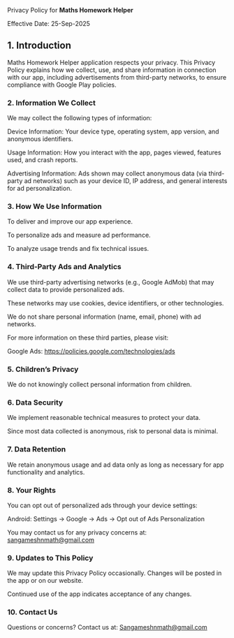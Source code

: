 Privacy Policy for **Maths Homework Helper**

Effective Date: 25-Sep-2025


<h2>
  1. Introduction
</h2>


Maths Homework Helper application respects your privacy. This Privacy Policy explains how we collect, use, and share information in connection with our app, including advertisements from third-party networks, to ensure compliance with Google Play policies.



<h3>2. Information We Collect</h3>

We may collect the following types of information:

Device Information: Your device type, operating system, app version, and anonymous identifiers.

Usage Information: How you interact with the app, pages viewed, features used, and crash reports.

Advertising Information: Ads shown may collect anonymous data (via third-party ad networks) such as your device ID, IP address, and general interests for ad personalization.



<h3>3. How We Use Information</h3>

To deliver and improve our app experience.

To personalize ads and measure ad performance.

To analyze usage trends and fix technical issues.



<h3>4. Third-Party Ads and Analytics</h3>

We use third-party advertising networks (e.g., Google AdMob) that may collect data to provide personalized ads.

These networks may use cookies, device identifiers, or other technologies.

We do not share personal information (name, email, phone) with ad networks.

For more information on these third parties, please visit:

Google Ads: https://policies.google.com/technologies/ads



<h3>5. Children’s Privacy</h3>

We do not knowingly collect personal information from children.



<h3>6. Data Security</h3>

We implement reasonable technical measures to protect your data.

Since most data collected is anonymous, risk to personal data is minimal.



<h3>7. Data Retention</h3>

We retain anonymous usage and ad data only as long as necessary for app functionality and analytics.



<h3>8. Your Rights</h3>

You can opt out of personalized ads through your device settings:

Android: Settings → Google → Ads → Opt out of Ads Personalization

You may contact us for any privacy concerns at: sangameshnmath@gmail.com



<h3>9. Updates to This Policy</h3>

We may update this Privacy Policy occasionally. Changes will be posted in the app or on our website.

Continued use of the app indicates acceptance of any changes.



<h3>10. Contact Us</h3>

Questions or concerns? Contact us at: Sangameshnmath@gmail.com

